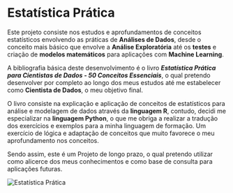 # Estatística Prática
Este projeto consiste nos estudos e aprofundamentos de conceitos estatísticos envolvendo as práticas de **Análises de Dados**, desde o conceito mais básico que envolve a **Análise Exploratória** até os **testes** e criação de **modelos matemáticos** para aplicações com **Machine Learning**.

A bibliografia básica deste desenvolvimento é o livro ***Estatística Prática para Cientistas de Dados - 50 Conceitos Essenciais***, o qual pretendo desenvolver por completo ao longo dos meus estudos até me estabelecer como **Cientista de Dados**, o meu objetivo final.

O livro consiste na explicação e aplicação de conceitos de estatísticos para análise e modelagem de dados através da **linguagem R**, contudo, decidi me especializar na **linguagem Python**, o que me obriga a realizar a tradução dos exercícios e exemplos para a minha linguagem de formação. Um exercício de lógica e adaptação de conceitos que muito favorece o meu aprofundamento nos conceitos.

Sendo assim, este é um Projeto de longo prazo, o qual pretendo utilizar como alicerce dos meus conhecimentos e como base de consulta para aplicações futuras.

![Estatística Prática](https://github.com/askot19/Analise_de_dados/assets/127543378/aa04847e-ef89-46dd-a0a8-ea34107560b6)
